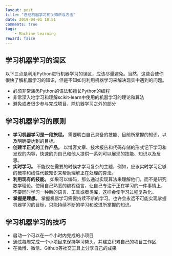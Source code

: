 ```yaml
---
layout: post
title: "总结机器学习相关知识与方法"
date: 2019-04-01 18:51
comments: true
tags:
    - Machine Learning
reward: false
---
```


## 学习机器学习的误区

以下三点是利用Python进行机器学习的误区，应该尽量避免。当然，这些会使你很快了解机器学习的知识，但是不知如何利用机器学习来解决现实中遇到的问题。
- 必须非常熟悉Python的语法和擅长Python的编程
- 非常深入地学习和理解scikit-learn中使用的机器学习的理论和算法
- 避免或者很少参与完成项目，除机器学习之外的部分

## 学习机器学习的原则

- **学习机器学习是一段旅程。** 需要明白自己具备的技能、目前所掌握的知识，以及明确要达到的目标。
- **创建半正式的工作产品。** 以博客文章、技术报告和代码存储的形式记下学习和发现的内容，快速的为自己和他人提供一系列可以展现的技能、知识以及反思。
- **实时学习。** 不能仅在需要的时候才学习复杂的主题，例如，应该实时学习足够的概率和线性代数知识来帮助理解正在处理的算法。
- **利用现有的技能。** 如果可以编码，那么通过实现算法来理解他们，而不是研究数学理论。使用自己熟悉的编程语言，让自己专注于正在学习的一件事情上，不要同时学习一种新的语言、工具或者类库，这样会使学习过程复杂化。
- **掌握是理想。** 掌握机器学习需要持续不断的学习。也许会永远不可能实现掌握机器学习的目标，只能持续不断的学习和改进所掌握的知识。
## 学习机器学习的技巧
- 启动一个可以在一个小时内完成的小项目
- 通过每周完成一个小项目来保持学习势头，并建立积累自己的项目工作区
- 在微博、微信、Github等社交工具上分享自己的成果